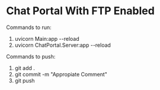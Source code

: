 # Chat Portal With FTP Enabled

Commands to run:
1. uvicorn Main:app --reload
2. uvicorn ChatPortal.Server:app --reload

Commands to push:
1. git add .
2. git commit -m "Appropiate Comment"
3. git push